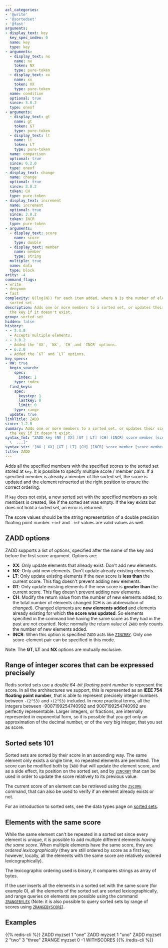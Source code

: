 ```yaml
---
acl_categories:
- '@write'
- '@sortedset'
- '@fast'
arguments:
- display_text: key
  key_spec_index: 0
  name: key
  type: key
- arguments:
  - display_text: nx
    name: nx
    token: NX
    type: pure-token
  - display_text: xx
    name: xx
    token: XX
    type: pure-token
  name: condition
  optional: true
  since: 3.0.2
  type: oneof
- arguments:
  - display_text: gt
    name: gt
    token: GT
    type: pure-token
  - display_text: lt
    name: lt
    token: LT
    type: pure-token
  name: comparison
  optional: true
  since: 6.2.0
  type: oneof
- display_text: change
  name: change
  optional: true
  since: 3.0.2
  token: CH
  type: pure-token
- display_text: increment
  name: increment
  optional: true
  since: 3.0.2
  token: INCR
  type: pure-token
- arguments:
  - display_text: score
    name: score
    type: double
  - display_text: member
    name: member
    type: string
  multiple: true
  name: data
  type: block
arity: -4
command_flags:
- write
- denyoom
- fast
complexity: O(log(N)) for each item added, where N is the number of elements in the
  sorted set.
description: Adds one or more members to a sorted set, or updates their scores. Creates
  the key if it doesn't exist.
group: sorted-set
hidden: false
history:
- - 2.4.0
  - Accepts multiple elements.
- - 3.0.2
  - Added the `XX`, `NX`, `CH` and `INCR` options.
- - 6.2.0
  - Added the `GT` and `LT` options.
key_specs:
- RW: true
  begin_search:
    spec:
      index: 1
    type: index
  find_keys:
    spec:
      keystep: 1
      lastkey: 0
      limit: 0
    type: range
  update: true
linkTitle: ZADD
since: 1.2.0
summary: Adds one or more members to a sorted set, or updates their scores. Creates
  the key if it doesn't exist.
syntax_fmt: "ZADD key [NX | XX] [GT | LT] [CH] [INCR] score member [score member\n\
  \  ...]"
syntax_str: '[NX | XX] [GT | LT] [CH] [INCR] score member [score member ...]'
title: ZADD
---
```

Adds all the specified members with the specified scores to the sorted set
stored at `key`.
It is possible to specify multiple score / member pairs.
If a specified member is already a member of the sorted set, the score is
updated and the element reinserted at the right position to ensure the correct
ordering.

If `key` does not exist, a new sorted set with the specified members as sole
members is created, like if the sorted set was empty. If the key exists but does not hold a sorted set, an error is returned.

The score values should be the string representation of a double precision floating point number. `+inf` and `-inf` values are valid values as well.

ZADD options
---

ZADD supports a list of options, specified after the name of the key and before
the first score argument. Options are:

* **XX**: Only update elements that already exist. Don't add new elements.
* **NX**: Only add new elements. Don't update already existing elements.
* **LT**: Only update existing elements if the new score is **less than** the current score. This flag doesn't prevent adding new elements.
* **GT**: Only update existing elements if the new score is **greater than** the current score. This flag doesn't prevent adding new elements.
* **CH**: Modify the return value from the number of new elements added, to the total number of elements changed (CH is an abbreviation of *changed*). Changed elements are **new elements added** and elements already existing for which **the score was updated**. So elements specified in the command line having the same score as they had in the past are not counted. Note: normally the return value of `ZADD` only counts the number of new elements added.
* **INCR**: When this option is specified `ZADD` acts like [`ZINCRBY`](/commands/zincrby). Only one score-element pair can be specified in this mode.

Note: The **GT**, **LT** and **NX** options are mutually exclusive.

Range of integer scores that can be expressed precisely
---

Redis sorted sets use a *double 64-bit floating point number* to represent the score. In all the architectures we support, this is represented as an **IEEE 754 floating point number**, that is able to represent precisely integer numbers between `-(2^53)` and `+(2^53)` included. In more practical terms, all the integers between -9007199254740992 and 9007199254740992 are perfectly representable. Larger integers, or fractions, are internally represented in exponential form, so it is possible that you get only an approximation of the decimal number, or of the very big integer, that you set as score.

Sorted sets 101
---

Sorted sets are sorted by their score in an ascending way.
The same element only exists a single time, no repeated elements are
permitted. The score can be modified both by `ZADD` that will update the
element score, and as a side effect, its position on the sorted set, and
by [`ZINCRBY`](/commands/zincrby) that can be used in order to update the score relatively to its
previous value.

The current score of an element can be retrieved using the [`ZSCORE`](/commands/zscore) command,
that can also be used to verify if an element already exists or not.

For an introduction to sorted sets, see the data types page on [sorted
sets][tdtss].

[tdtss]: /topics/data-types#sorted-sets

Elements with the same score
---

While the same element can't be repeated in a sorted set since every element
is unique, it is possible to add multiple different elements *having the same score*. When multiple elements have the same score, they are *ordered lexicographically* (they are still ordered by score as a first key, however, locally, all the elements with the same score are relatively ordered lexicographically).

The lexicographic ordering used is binary, it compares strings as array of bytes.

If the user inserts all the elements in a sorted set with the same score (for example 0), all the elements of the sorted set are sorted lexicographically, and range queries on elements are possible using the command [`ZRANGEBYLEX`](/commands/zrangebylex) (Note: it is also possible to query sorted sets by range of scores using [`ZRANGEBYSCORE`](/commands/zrangebyscore)).

## Examples

{{% redis-cli %}}
ZADD myzset 1 "one"
ZADD myzset 1 "uno"
ZADD myzset 2 "two" 3 "three"
ZRANGE myzset 0 -1 WITHSCORES
{{% /redis-cli %}}

